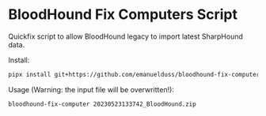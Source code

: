 # BloodHound Fix Computers Script

Quickfix script to allow BloodHound legacy to import latest SharpHound data.

Install:

```bash
pipx install git+https://github.com/emanuelduss/bloodhound-fix-computers
```

Usage (Warning: the input file will be overwritten!):

```bash
bloodhound-fix-computer 20230523133742_BloodHound.zip
```
